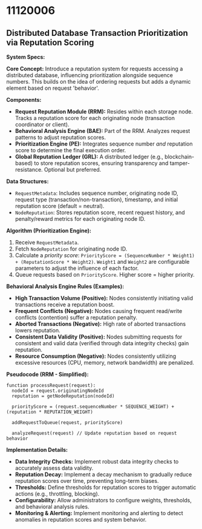 # 11120006

## Distributed Database Transaction Prioritization via Reputation Scoring

**System Specs:**

**Core Concept:** Introduce a reputation system for requests accessing a distributed database, influencing prioritization alongside sequence numbers. This builds on the idea of ordering requests but adds a dynamic element based on request 'behavior'.

**Components:**

*   **Request Reputation Module (RRM):**  Resides within each storage node. Tracks a reputation score for each originating node (transaction coordinator or client).
*   **Behavioral Analysis Engine (BAE):**  Part of the RRM. Analyzes request patterns to adjust reputation scores.
*   **Prioritization Engine (PE):** Integrates sequence number *and* reputation score to determine the final execution order.
*   **Global Reputation Ledger (GRL):** A distributed ledger (e.g., blockchain-based) to store reputation scores, ensuring transparency and tamper-resistance.  Optional but preferred.

**Data Structures:**

*   `RequestMetadata`: Includes sequence number, originating node ID, request type (transaction/non-transaction), timestamp, and initial reputation score (default = neutral).
*   `NodeReputation`: Stores reputation score, recent request history, and penalty/reward metrics for each originating node ID.

**Algorithm (Prioritization Engine):**

1.  Receive `RequestMetadata`.
2.  Fetch `NodeReputation` for originating node ID.
3.  Calculate a *priority score*: `PriorityScore = (SequenceNumber * Weight1) + (ReputationScore * Weight2)`. `Weight1` and `Weight2` are configurable parameters to adjust the influence of each factor.
4.  Queue requests based on `PriorityScore`. Higher score = higher priority.

**Behavioral Analysis Engine Rules (Examples):**

*   **High Transaction Volume (Positive):** Nodes consistently initiating valid transactions receive a reputation boost.
*   **Frequent Conflicts (Negative):** Nodes causing frequent read/write conflicts (contention) suffer a reputation penalty.
*   **Aborted Transactions (Negative):**  High rate of aborted transactions lowers reputation.
*   **Consistent Data Validity (Positive):** Nodes submitting requests for consistent and valid data (verified through data integrity checks) gain reputation.
*   **Resource Consumption (Negative):** Nodes consistently utilizing excessive resources (CPU, memory, network bandwidth) are penalized.

**Pseudocode (RRM - Simplified):**

```pseudocode
function processRequest(request):
  nodeId = request.originatingNodeId
  reputation = getNodeReputation(nodeId)

  priorityScore = (request.sequenceNumber * SEQUENCE_WEIGHT) + (reputation * REPUTATION_WEIGHT)

  addRequestToQueue(request, priorityScore)

  analyzeRequest(request) // Update reputation based on request behavior
```

**Implementation Details:**

*   **Data Integrity Checks:** Implement robust data integrity checks to accurately assess data validity.
*   **Reputation Decay:** Implement a decay mechanism to gradually reduce reputation scores over time, preventing long-term biases.
*   **Thresholds:** Define thresholds for reputation scores to trigger automatic actions (e.g., throttling, blocking).
*   **Configurability:** Allow administrators to configure weights, thresholds, and behavioral analysis rules.
*   **Monitoring & Alerting:** Implement monitoring and alerting to detect anomalies in reputation scores and system behavior.